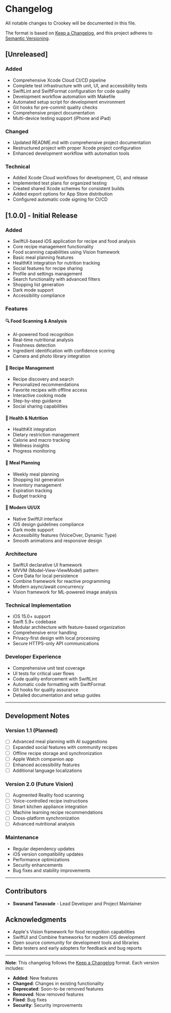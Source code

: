 # Changelog

All notable changes to Crookey will be documented in this file.

The format is based on [Keep a Changelog](https://keepachangelog.com/en/1.0.0/),
and this project adheres to [Semantic Versioning](https://semver.org/spec/v2.0.0.html).

## [Unreleased]

### Added
- Comprehensive Xcode Cloud CI/CD pipeline
- Complete test infrastructure with unit, UI, and accessibility tests
- SwiftLint and SwiftFormat configuration for code quality
- Development workflow automation with Makefile
- Automated setup script for development environment
- Git hooks for pre-commit quality checks
- Comprehensive project documentation
- Multi-device testing support (iPhone and iPad)

### Changed
- Updated README.md with comprehensive project documentation
- Restructured project with proper Xcode project configuration
- Enhanced development workflow with automation tools

### Technical
- Added Xcode Cloud workflows for development, CI, and release
- Implemented test plans for organized testing
- Created shared Xcode schemes for consistent builds
- Added export options for App Store distribution
- Configured automatic code signing for CI/CD

## [1.0.0] - Initial Release

### Added
- SwiftUI-based iOS application for recipe and food analysis
- Core recipe management functionality
- Food scanning capabilities using Vision framework
- Basic meal planning features
- HealthKit integration for nutrition tracking
- Social features for recipe sharing
- Profile and settings management
- Search functionality with advanced filters
- Shopping list generation
- Dark mode support
- Accessibility compliance

### Features

#### 🔍 Food Scanning & Analysis
- AI-powered food recognition
- Real-time nutritional analysis
- Freshness detection
- Ingredient identification with confidence scoring
- Camera and photo library integration

#### 📱 Recipe Management
- Recipe discovery and search
- Personalized recommendations
- Favorite recipes with offline access
- Interactive cooking mode
- Step-by-step guidance
- Social sharing capabilities

#### 🥗 Health & Nutrition
- HealthKit integration
- Dietary restriction management
- Calorie and macro tracking
- Wellness insights
- Progress monitoring

#### 🛒 Meal Planning
- Weekly meal planning
- Shopping list generation
- Inventory management
- Expiration tracking
- Budget tracking

#### 🎨 Modern UI/UX
- Native SwiftUI interface
- iOS design guidelines compliance
- Dark mode support
- Accessibility features (VoiceOver, Dynamic Type)
- Smooth animations and responsive design

### Architecture
- SwiftUI declarative UI framework
- MVVM (Model-View-ViewModel) pattern
- Core Data for local persistence
- Combine framework for reactive programming
- Modern async/await concurrency
- Vision framework for ML-powered image analysis

### Technical Implementation
- iOS 15.0+ support
- Swift 5.9+ codebase
- Modular architecture with feature-based organization
- Comprehensive error handling
- Privacy-first design with local processing
- Secure HTTPS-only API communications

### Developer Experience
- Comprehensive unit test coverage
- UI tests for critical user flows
- Code quality enforcement with SwiftLint
- Automatic code formatting with SwiftFormat
- Git hooks for quality assurance
- Detailed documentation and setup guides

---

## Development Notes

### Version 1.1 (Planned)
- [ ] Advanced meal planning with AI suggestions
- [ ] Expanded social features with community recipes
- [ ] Offline recipe storage and synchronization
- [ ] Apple Watch companion app
- [ ] Enhanced accessibility features
- [ ] Additional language localizations

### Version 2.0 (Future Vision)
- [ ] Augmented Reality food scanning
- [ ] Voice-controlled recipe instructions
- [ ] Smart kitchen appliance integration
- [ ] Machine learning recipe recommendations
- [ ] Cross-platform synchronization
- [ ] Advanced nutritional analysis

### Maintenance
- Regular dependency updates
- iOS version compatibility updates
- Performance optimizations
- Security enhancements
- Bug fixes and stability improvements

---

## Contributors

- **Swanand Tanavade** - Lead Developer and Project Maintainer

## Acknowledgments

- Apple's Vision framework for food recognition capabilities
- SwiftUI and Combine frameworks for modern iOS development
- Open source community for development tools and libraries
- Beta testers and early adopters for feedback and bug reports

---

**Note**: This changelog follows the [Keep a Changelog](https://keepachangelog.com/en/1.0.0/) format. Each version includes:
- **Added**: New features
- **Changed**: Changes in existing functionality
- **Deprecated**: Soon-to-be removed features
- **Removed**: Now removed features
- **Fixed**: Bug fixes
- **Security**: Security improvements